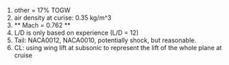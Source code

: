 1. other = 17% TOGW
2. air density at curise: 0.35 kg/m^3
3. ** Mach = 0.762 **
4. L/D is only based on experience (L/D = 12)
5. Tail: NACA0012, NACA0010, potentially shock, but reasonable.
6. CL: using wing lift at subsonic to represent the lift of the whole plane at cruise